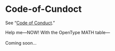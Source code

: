 # Code-of-Cundoct

See “[Code of Conduct](CODE_OF_CONDUCT.md).”

<p>Help me—NOW! With the OpenType <span style="font-variant-caps: small-caps;">MATH</span> table—<br><br>Coming soon...</p>
